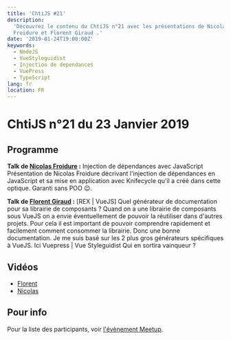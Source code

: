 ```yaml
---
title: 'ChtiJS #21'
description:
  'Découvrez le contenu du ChtiJS n°21 avec les présentations de Nicolas
  Froidure et Florent Giraud .'
date: '2019-01-24T19:00:00Z'
keywords:
  - NodeJS
  - VueStyleguidist
  - Injection de dependances
  - VuePress
  - TypeScript
lang: fr
location: FR
---
```


# ChtiJS n°21 du 23 Janvier 2019

## Programme

**Talk de [Nicolas Froidure](https://insertafter.com/fr/a_propos.html) :**
Injection de dépendances avec JavaScript Présentation de Nicolas Froidure
décrivant l'injection de dépendances en JavaScript et sa mise en application
avec Knifecycle qu'il a créé dans cette optique. Garanti sans POO 😉.

**Talk de [Florent Giraud](https://twitter.com/giraud_florent) :** [REX | VueJS]
Quel générateur de documentation pour sa librairie de composants ? Quand on a
une librairie de composants sous VueJS on a envie éventuellement de pouvoir la
réutiliser dans d'autres projets. Pour cela il est important de pouvoir
comprendre rapidement et facilement comment consommer la librairie. Donc une
bonne documentation. Je me suis basé sur les 2 plus gros générateurs spécifiques
à VueJS. Ici Vuepress | Vue Styleguidist Qui en sortira vainqueur ?

## Vidéos

- [Florent](https://www.youtube.com/watch?v=Os_vgk7X7E4)
- [Nicolas](https://www.youtube.com/watch?v=qTtwn1J9IXk)

## Pour info

Pour la liste des participants, voir
[l'évènement Meetup](https://www.meetup.com/fr-FR/FranceJS/events/257891039/).
